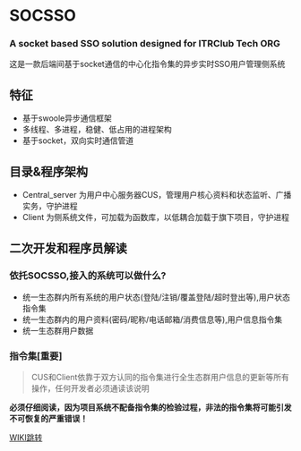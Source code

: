 # SOCSSO
### A socket based SSO solution designed for ITRClub Tech ORG
这是一款后端间基于socket通信的中心化指令集的异步实时SSO用户管理侧系统
## 特征
* 基于swoole异步通信框架
* 多线程、多进程，稳健、低占用的进程架构
* 基于socket，双向实时通信管道

## 目录&程序架构
* Central_server 为用户中心服务器CUS，管理用户核心资料和状态监听、广播实务，守护进程
* Client 为侧系统文件，可加载为函数库，以低耦合加载于旗下项目，守护进程

## 二次开发和程序员解读
### 依托SOCSSO,接入的系统可以做什么?
* 统一生态群内所有系统的用户状态(登陆/注销/覆盖登陆/超时登出等),用户状态指令集
* 统一生态群内的用户资料(密码/昵称/电话邮箱/消费信息等),用户信息指令集
* 统一生态群用户数据

### 指令集[重要]
> CUS和Client依靠于双方认同的指令集进行全生态群用户信息的更新等所有操作，任何开发者必须通读该说明

**必须仔细阅读，因为项目系统不配备指令集的检验过程，非法的指令集将可能引发不可恢复的严重错误！**

[WIKI跳转](http://dev.itrclub.com/LYJSpeedX/SOCSSO/wiki/_pages)